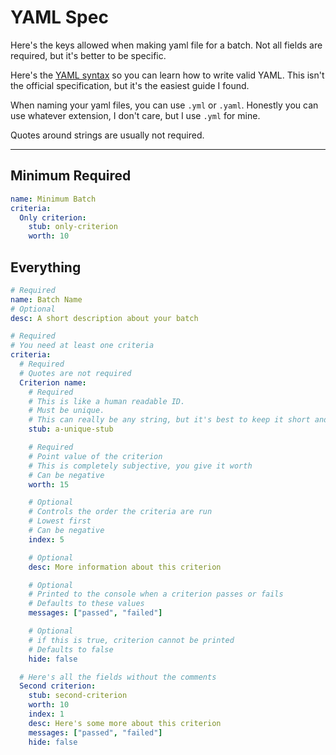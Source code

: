 # YAML Spec
Here's the keys allowed when making yaml file for a batch. Not all fields are required, but it's better to be specific.

Here's the [YAML syntax](https://docs.ansible.com/ansible/latest/reference_appendices/YAMLSyntax.html) so you can learn how to write valid YAML. This isn't the official specification, but it's the easiest guide I found.

When naming your yaml files, you can use `.yml` or `.yaml`. Honestly you can use whatever extension, I don't care, but I use `.yml` for mine.

Quotes around strings are usually not required.

*************

## Minimum Required
```yaml
name: Minimum Batch
criteria:
  Only criterion:
    stub: only-criterion
    worth: 10
```
## Everything
```yaml
# Required
name: Batch Name
# Optional
desc: A short description about your batch

# Required
# You need at least one criteria
criteria:
  # Required
  # Quotes are not required
  Criterion name:
    # Required
    # This is like a human readable ID.
    # Must be unique.
    # This can really be any string, but it's best to keep it short and whitespace-free
    stub: a-unique-stub

    # Required
    # Point value of the criterion
    # This is completely subjective, you give it worth
    # Can be negative
    worth: 15

    # Optional
    # Controls the order the criteria are run
    # Lowest first
    # Can be negative
    index: 5

    # Optional
    desc: More information about this criterion

    # Optional
    # Printed to the console when a criterion passes or fails
    # Defaults to these values
    messages: ["passed", "failed"]

    # Optional
    # if this is true, criterion cannot be printed
    # Defaults to false
    hide: false

  # Here's all the fields without the comments
  Second criterion:
    stub: second-criterion
    worth: 10
    index: 1
    desc: Here's some more about this criterion
    messages: ["passed", "failed"]
    hide: false
```
